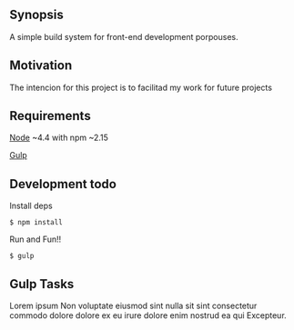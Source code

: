## Synopsis
A simple build system for front-end development porpouses.

## Motivation
The intencion for this project is to facilitad my work for future projects

## Requirements
[Node](https://nodejs.org/en/) ~4.4 with npm ~2.15

[Gulp](http://gulpjs.com/)

## Development todo
Install deps
```console
$ npm install
```

Run and Fun!!
```console
$ gulp
```

## Gulp Tasks
Lorem ipsum Non voluptate eiusmod sint nulla sit sint consectetur commodo dolore dolore ex eu irure dolore enim nostrud ea qui Excepteur.
